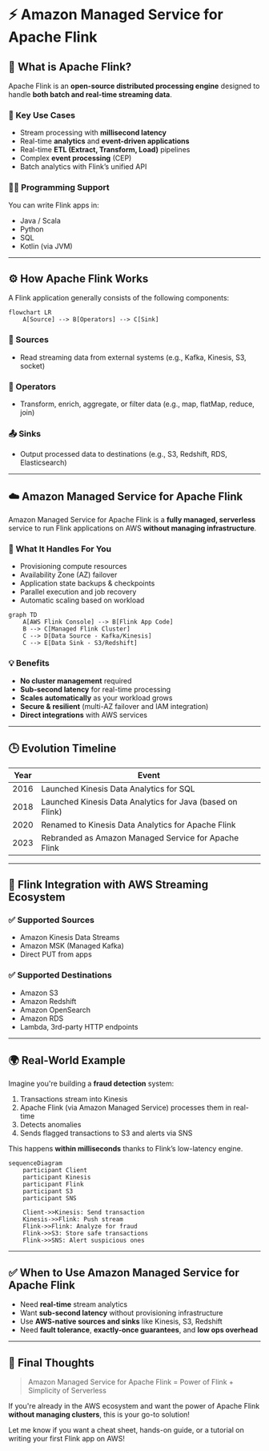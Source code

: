 # ⚡ Amazon Managed Service for Apache Flink

## 🧠 **What is Apache Flink?**

Apache Flink is an **open-source distributed processing engine** designed to handle **both batch and real-time streaming data**.

### 📌 Key Use Cases

- Stream processing with **millisecond latency**
- Real-time **analytics** and **event-driven applications**
- Real-time **ETL (Extract, Transform, Load)** pipelines
- Complex **event processing** (CEP)
- Batch analytics with Flink’s unified API

### 🧑‍💻 Programming Support

You can write Flink apps in:

- Java / Scala
- Python
- SQL
- Kotlin (via JVM)

---

## ⚙️ **How Apache Flink Works**

A Flink application generally consists of the following components:

```mermaid
flowchart LR
    A[Source] --> B[Operators] --> C[Sink]
```

### 🔌 Sources

- Read streaming data from external systems (e.g., Kafka, Kinesis, S3, socket)

### 🧮 Operators

- Transform, enrich, aggregate, or filter data (e.g., map, flatMap, reduce, join)

### 📤 Sinks

- Output processed data to destinations (e.g., S3, Redshift, RDS, Elasticsearch)

---

## ☁️ **Amazon Managed Service for Apache Flink**

Amazon Managed Service for Apache Flink is a **fully managed, serverless** service to run Flink applications on AWS **without managing infrastructure**.

### 🧰 What It Handles For You

- Provisioning compute resources
- Availability Zone (AZ) failover
- Application state backups & checkpoints
- Parallel execution and job recovery
- Automatic scaling based on workload

```mermaid
graph TD
    A[AWS Flink Console] --> B[Flink App Code]
    B --> C[Managed Flink Cluster]
    C --> D[Data Source - Kafka/Kinesis]
    C --> E[Data Sink - S3/Redshift]
```

### 💡 Benefits

- **No cluster management** required
- **Sub-second latency** for real-time processing
- **Scales automatically** as your workload grows
- **Secure & resilient** (multi-AZ failover and IAM integration)
- **Direct integrations** with AWS services

---

## 🕒 **Evolution Timeline**

| Year | Event                                                     |
| ---- | --------------------------------------------------------- |
| 2016 | Launched Kinesis Data Analytics for SQL                   |
| 2018 | Launched Kinesis Data Analytics for Java (based on Flink) |
| 2020 | Renamed to Kinesis Data Analytics for Apache Flink        |
| 2023 | Rebranded as Amazon Managed Service for Apache Flink      |

---

## 🔗 **Flink Integration with AWS Streaming Ecosystem**

### ✅ Supported Sources

- Amazon Kinesis Data Streams
- Amazon MSK (Managed Kafka)
- Direct PUT from apps

### ✅ Supported Destinations

- Amazon S3
- Amazon Redshift
- Amazon OpenSearch
- Amazon RDS
- Lambda, 3rd-party HTTP endpoints

---

## 🌍 **Real-World Example**

Imagine you're building a **fraud detection** system:

1. Transactions stream into Kinesis
2. Apache Flink (via Amazon Managed Service) processes them in real-time
3. Detects anomalies
4. Sends flagged transactions to S3 and alerts via SNS

This happens **within milliseconds** thanks to Flink’s low-latency engine.

```mermaid
sequenceDiagram
    participant Client
    participant Kinesis
    participant Flink
    participant S3
    participant SNS

    Client->>Kinesis: Send transaction
    Kinesis->>Flink: Push stream
    Flink->>Flink: Analyze for fraud
    Flink->>S3: Store safe transactions
    Flink->>SNS: Alert suspicious ones
```

---

## ✅ **When to Use Amazon Managed Service for Apache Flink**

- Need **real-time** stream analytics
- Want **sub-second latency** without provisioning infrastructure
- Use **AWS-native sources and sinks** like Kinesis, S3, Redshift
- Need **fault tolerance**, **exactly-once guarantees**, and **low ops overhead**

---

## 📌 **Final Thoughts**

> Amazon Managed Service for Apache Flink = Power of Flink + Simplicity of Serverless

If you're already in the AWS ecosystem and want the power of Apache Flink **without managing clusters**, this is your go-to solution!

Let me know if you want a cheat sheet, hands-on guide, or a tutorial on writing your first Flink app on AWS!
